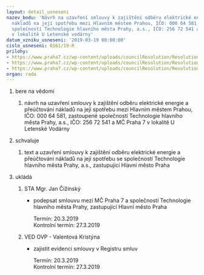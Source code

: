 ```yaml
---
layout: detail_usneseni
nazev_bodu: 'Návrh na uzavření smlouvy k zajištění odběru elektrické energie a přeúčtování
  nákladů na její spotřebu mezi Hlavním městem Prahou, IČO: 000 64 581, zastoupené
  společností Technologie hlavního města Prahy, a.s., IČO: 256 72 541 a MČ Praha 7
  v lokalitě U Letenské vodárny'
datum_vzniku_usneseni: '2019-03-19 00:00:00'
cislo_usneseni: 0161/19-R
prilohy:
- https://www.praha7.cz/wp-content/uploads/councilResolution/Resolutions/30700/export/DuvodovazpravasmlouvaTHMP9025_19_1~438000.pdf
- https://www.praha7.cz/wp-content/uploads/councilResolution/Resolutions/30700/export/Smlouvakzajisteniodberuelektrickeenergieapreuctovaninakladunajejispotrebuevc9025_19_1_ANONYM~437999.pdf
- https://www.praha7.cz/wp-content/uploads/councilResolution/Resolutions/30700/export/export~438484.pdf
organ: rada
---
```

<OL class=urzList_view id=urzList>
<LI class=urzClass1><SPAN name="1">bere na vědomí</SPAN> 
<OL class="urzOlClass decimal ">
<LI class=urzClass2 style="TEXT-ALIGN: left"><SPAN>
<P>návrh na uzavření smlouvy k zajištění odběru elektrické energie a přeúčtování nákladů na její spotřebu mezi Hlavním městem Prahou, IČO: 000 64 581, zastoupené společností Technologie hlavního města Prahy, a.s., IČO: 256 72 541 a MČ Praha 7 v lokalitě U Letenské Vodárny<BR></P></SPAN></LI></OL></LI>
<LI class=urzClass1><SPAN name="24">schvaluje</SPAN> 
<OL class="urzOlClass decimal ">
<LI class=urzClass2 style="TEXT-ALIGN: left"><SPAN>
<P>text a uzavření smlouvy k zajištění odběru elektrické energie a přeúčtování nákladů na její spotřebu se společností Technologie hlavního města Prahy, a.s., zastupující Hlavní město Praha <BR></P></SPAN></LI></OL></LI>
<LI class=urzClass1 id=urzUkoly><SPAN name="1">ukládá</SPAN>
<OL class=urzOlClass>
<LI class=urzClass2><SPAN>
<P>STA Mgr. Jan Čižinský</P></SPAN>
<UL class=urzUlClass>
<LI class=urzClass3><SPAN>
<P>podepsat smlouvu mezi MČ Praha 7 a společností Technologie hlavního města Prahy, zastupující Hlavní město Praha</P></SPAN><SPAN class=urzUkolTermin>Termín:&nbsp;20.3.2019</SPAN>
<DIV class=urzUkolTermin>Kontrolní termín:&nbsp;27.3.2019</DIV></LI></UL></LI>
<LI class=urzClass2><SPAN>
<P>VED OVP - Valentová Kristýna</P></SPAN>
<UL class=urzUlClass>
<LI class=urzClass3><SPAN>
<P>zajistit evidenci smlouvy v Registru smluv</P></SPAN><SPAN class=urzUkolTermin>Termín:&nbsp;20.3.2019</SPAN>
<DIV class=urzUkolTermin>Kontrolní termín:&nbsp;27.3.2019</DIV></LI></UL></LI></OL></LI></OL>
